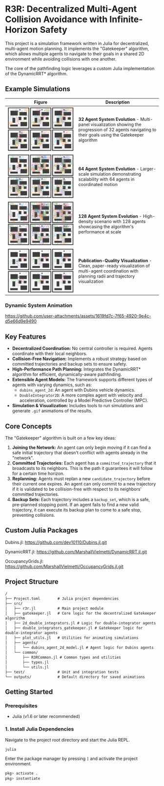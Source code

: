 # R3R: Decentralized Multi-Agent Collision Avoidance with Infinite-Horizon Safety

This project is a simulation framework written in Julia for decentralized, multi-agent motion planning. It implements the "Gatekeeper" algorithm, which allows multiple agents to navigate to their goals in a shared 2D environment while avoiding collisions with one another.

The core of the pathfinding logic leverages a custom Julia implementation of the DynamicRRT* algorithm.

## Example Simulations

| Figure | Description |
|--------|-------------|
| ![32 Agents](examples/32_pretty_system_summary.png) | **32 Agent System Evolution** - Multi-panel visualization showing the progression of 32 agents navigating to their goals using the Gatekeeper algorithm |
| ![64 Agents](examples/64_pretty_system_summary.png) | **64 Agent System Evolution** - Larger-scale simulation demonstrating scalability with 64 agents in coordinated motion |
| ![128 Agents](examples/128_pretty_system_summary.png) | **128 Agent System Evolution** - High-density scenario with 128 agents showcasing the algorithm's performance at scale |
| ![Final System](examples/pretty_system_summary_FINAL.png) | **Publication-Quality Visualization** - Clean, paper-ready visualization of multi-agent coordination with planning radii and trajectory visualization |

### Dynamic System Animation

https://github.com/user-attachments/assets/1619fd7c-7f65-4920-9e4c-d5e66d9e9490


## Key Features

*   **Decentralized Coordination:** No central controller is required. Agents coordinate with their local neighbors.
*   **Collision-Free Navigation:** Implements a robust strategy based on committed trajectories and backup sets to ensure safety.
*   **High-Performance Path Planning:** Integrates the DynamicRRT* algorithm for efficient, dynamically-aware pathfinding.
*   **Extensible Agent Models:** The framework supports different types of agents with varying dynamics, such as:
    *   `dubins_agent_2d`: An agent with Dubins vehicle dynamics.
    *   `DoubleIntegrator2D`: A more complex agent with velocity and acceleration, controlled by a Model Predictive Controller (MPC).
*   **Simulation & Visualization:** Includes tools to run simulations and generate `.gif` animations of the results.

## Core Concepts

The "Gatekeeper" algorithm is built on a few key ideas:

1.  **Joining the Network:** An agent can only begin moving if it can find a safe initial trajectory that doesn't conflict with agents already in the "network".
2.  **Committed Trajectories:** Each agent has a `committed_trajectory` that it broadcasts to its neighbors. This is the path it guarantees it will follow for a certain time horizon.
3.  **Replanning:** Agents must replan a new `candidate_trajectory` before their current one expires. An agent can only commit to a new trajectory if it is validated to be collision-free with respect to its neighbors' committed trajectories.
4.  **Backup Sets:** Each trajectory includes a `backup_set`, which is a safe, pre-planned stopping point. If an agent fails to find a new valid trajectory, it can execute its backup plan to come to a safe stop, preventing collisions.

## Custom Julia Packages
Dubins.jl: https://github.com/dev10110/Dubins.jl.git

DynamicRRT.jl: https://github.com/MarshallVielmetti/DynamicRRT.jl.git

OccupancyGrids.jl: https://github.com/MarshallVielmetti/OccupancyGrids.jl.git

## Project Structure

```
/
├── Project.toml        # Julia project dependencies
├── src/
│   ├── r3r.jl          # Main project module
│   ├── gatekeeper.jl   # Core logic for the decentralized Gatekeeper algorithm
│   ├── 2d_double_integrators.jl # Logic for double-integrator agents
│   ├── double_integrators_gatekeeper.jl # Gatekeeper logic for double-integrator agents
│   ├── plot_utils.jl   # Utilities for animating simulations
│   ├── agents/
│   │   └── dubins_agent_2d_model.jl # Agent logic for Dubins agents
│   └── common/
│       ├── R3RCommon.jl # Common types and utilities
│       ├── types.jl
│       └── utils.jl
├── test/               # Unit and integration tests
└── outputs/            # Default directory for saved animations
```

## Getting Started

### Prerequisites

*   Julia (v1.6 or later recommended)

### 1. Install Julia Dependencies

Navigate to the project root directory and start the Julia REPL.

```bash
julia
```

Enter the package manager by pressing `]` and activate the project environment.

```julia
pkg> activate .
pkg> instantiate
```
